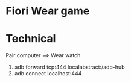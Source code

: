 # Fiori Wear game


# Technical
Pair computer ==> Wear watch
1. adb forward tcp:444 localabstract:/adb-hub
2. adb connect localhost:444